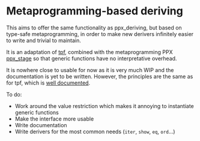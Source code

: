 # Metaprogramming-based deriving

This aims to offer the same functionality as ppx_deriving, but based on
type-safe metaprogramming, in order to make new derivers infinitely easier to
write and trivial to maintain.

It is an adaptation of [tpf](https://github.com/pqwy/tpf/),
combined with the metaprogramming PPX
[ppx_stage](https://github.com/stedolan/ppx_stage) so that generic functions
have no interpretative overhead.

It is nowhere close to usable for now as it is very much WIP and the
documentation is yet to be written. However, the principles are the same as for
tpf, which is [well documented](https://pqwy.github.io/tpf/doc/tpf/index.html).

To do:

- Work around the value restriction which makes it annoying to instantiate
  generic functions
- Make the interface more usable
- Write documentation
- Write derivers for the most common needs (`iter`, `show`, `eq`, `ord`...)
